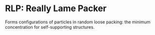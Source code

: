 # RLP: Really Lame Packer

Forms configurations of particles in random loose packing: the minimum
concentration for self-supporting structures.
